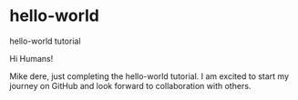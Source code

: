 # hello-world
hello-world tutorial


Hi Humans!

Mike dere, just completing the hello-world tutorial. I am excited to start my journey on GitHub and look forward to collaboration with others.
